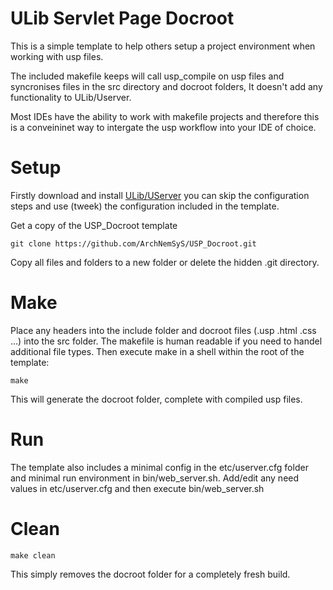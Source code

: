 # ULib Servlet Page Docroot

This is a simple template to help others setup a project environment when working with usp files. 

The included makefile keeps will call usp_compile on usp files and syncronises files in the src directory and docroot folders, It doesn't add any functionality to ULib/Userver.  

Most IDEs have the ability to work with makefile projects and therefore this is a conveininet way to intergate the usp workflow into your IDE of choice.

# Setup
Firstly download and install [ULib/UServer](https://github.com/stefanocasazza/ULib/wiki/Getting-Started-With-ULib)
you can skip the configuration steps and use (tweek) the configuration included in the template.

Get a copy of the USP_Docroot template

    git clone https://github.com/ArchNemSyS/USP_Docroot.git
 
Copy all files and folders to a new folder or delete the hidden .git directory.


# Make
Place any headers into the include folder and docroot files (.usp .html .css ...) into the src folder. 
The makefile is human readable if you need to handel additional file types.
Then execute make in a shell within the root of the template:

    make

This will generate the docroot folder, complete with compiled usp files.

# Run
The template also includes a minimal config in the etc/userver.cfg folder and minimal run environment in bin/web_server.sh.
Add/edit any need values in etc/userver.cfg and then execute bin/web_server.sh

# Clean
    
    make clean

This simply removes the docroot folder for a completely fresh build.
